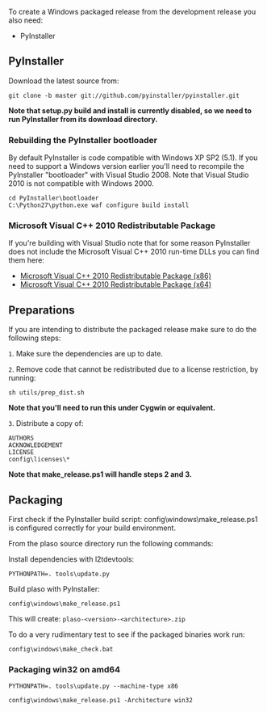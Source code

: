 To create a Windows packaged release from the development release you also need:

* PyInstaller

## PyInstaller

Download the latest source from:
```
git clone -b master git://github.com/pyinstaller/pyinstaller.git
```

**Note that setup.py build and install is currently disabled, so we need to run
PyInstaller from its download directory.**

### Rebuilding the PyInstaller bootloader

By default PyInstaller is code compatible with Windows XP SP2 (5.1). If you
need to support a Windows version earlier you'll need to recompile the
PyInstaller "bootloader" with Visual Studio 2008. Note that Visual Studio 2010
is not compatible with Windows 2000.

```
cd PyInstaller\bootloader
C:\Python27\python.exe waf configure build install
```

### Microsoft Visual C++ 2010 Redistributable Package

If you're building with Visual Studio note that for some reason PyInstaller
does not include the Microsoft Visual C++ 2010 run-time DLLs you can find them
here:

* [Microsoft Visual C++ 2010 Redistributable Package (x86)](http://www.microsoft.com/en-us/download/details.aspx?id=5555)
* [Microsoft Visual C++ 2010 Redistributable Package (x64)](http://www.microsoft.com/en-us/download/details.aspx?id=14632)

## Preparations

If you are intending to distribute the packaged release make sure to do the following steps:

`1`. Make sure the dependencies are up to date.

`2`. Remove code that cannot be redistributed due to a license restriction, by running:
```
sh utils/prep_dist.sh
```

**Note that you'll need to run this under Cygwin or equivalent.**

`3`. Distribute a copy of:
```
AUTHORS
ACKNOWLEDGEMENT
LICENSE
config\licenses\*
```

**Note that make_release.ps1 will handle steps 2 and 3.**

## Packaging

First check if the PyInstaller build script: config\windows\make_release.ps1 is
configured correctly for your build environment.

From the plaso source directory run the following commands:

Install dependencies with l2tdevtools:
```
PYTHONPATH=. tools\update.py
```

Build plaso with PyInstaller:
```
config\windows\make_release.ps1
```

This will create: `plaso-<version>-<architecture>.zip`

To do a very rudimentary test to see if the packaged binaries work run:
```
config\windows\make_check.bat
```

### Packaging win32 on amd64

```
PYTHONPATH=. tools\update.py --machine-type x86
```

```
config\windows\make_release.ps1 -Architecture win32
```
